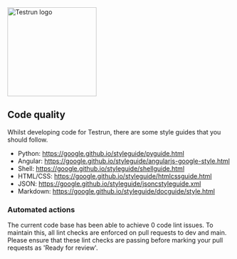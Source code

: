 <img width="200" alt="Testrun logo" src="https://user-images.githubusercontent.com/7399056/221927867-4190a4e8-a571-4e40-9c2b-65780ad9264c.png" alt="Testrun">

## Code quality

Whilst developing code for Testrun, there are some style guides that you should follow. 

 - Python: https://google.github.io/styleguide/pyguide.html
 - Angular: https://google.github.io/styleguide/angularjs-google-style.html
 - Shell: https://google.github.io/styleguide/shellguide.html
 - HTML/CSS: https://google.github.io/styleguide/htmlcssguide.html
 - JSON: https://google.github.io/styleguide/jsoncstyleguide.xml
 - Markdown: https://google.github.io/styleguide/docguide/style.html

### Automated actions

The current code base has been able to achieve 0 code lint issues. To maintain this, all lint checks are enforced on pull requests to dev and main. Please ensure that these lint checks are passing before marking your pull requests as 'Ready for review'.